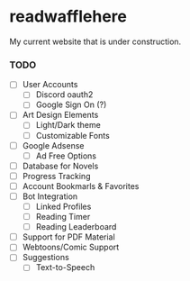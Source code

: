 # readwafflehere
My current website that is under construction.

### TODO ###
- [ ] User Accounts
  - [ ] Discord oauth2
  - [ ] Google Sign On (?)
- [ ] Art Design Elements
  - [ ] Light/Dark theme
  - [ ] Customizable Fonts
- [ ] Google Adsense
  - [ ] Ad Free Options
- [ ] Database for Novels
- [ ] Progress Tracking
- [ ] Account Bookmarls & Favorites
- [ ] Bot Integration
  - [ ] Linked Profiles
  - [ ] Reading Timer
  - [ ] Reading Leaderboard
- [ ] Support for PDF Material
- [ ] Webtoons/Comic Support
- [ ] Suggestions
  - [ ] Text-to-Speech
